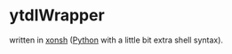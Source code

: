 # ytdlWrapper

written in [xonsh](http://xon.sh/) ([Python](https://www.python.org/) with a little bit extra shell syntax).
